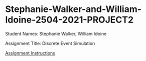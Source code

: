 # Stephanie-Walker-and-William-Idoine-2504-2021-PROJECT2

Student Names: Stephanie Walker, William Idoine

Assignment Title: Discrete Event Simulation

[Assignment Instructions](https://courses.smp.uq.edu.au/MATH2504/assessment_html/project2.html)
